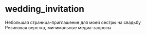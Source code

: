 # wedding_invitation<br>
Небольшая страница-приглашение для моей сестры на свадьбу<br>
Резиновая верстка, минимальные медиа-запросы
